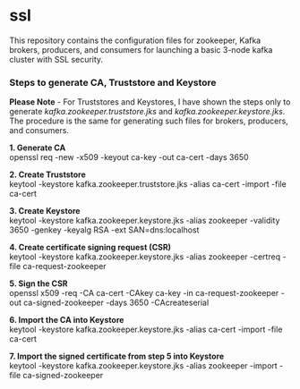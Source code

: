 # ssl
This repository contains the configuration files for zookeeper, Kafka brokers, producers, and consumers for launching a basic 3-node kafka cluster with SSL security.


### Steps to generate CA, Truststore and Keystore 

**Please Note** - For Truststores and Keystores, I have shown the steps only to generate *kafka.zookeeper.truststore.jks* and *kafka.zookeeper.keystore.jks*. The procedure is the same for generating such files for brokers, producers, and consumers.

**1. Generate CA** <br />
openssl req -new -x509 -keyout ca-key -out ca-cert -days 3650

**2. Create Truststore** <br />
keytool -keystore kafka.zookeeper.truststore.jks -alias ca-cert -import -file ca-cert

**3. Create Keystore** <br />
keytool -keystore kafka.zookeeper.keystore.jks -alias zookeeper -validity 3650 -genkey -keyalg RSA -ext SAN=dns:localhost

**4. Create certificate signing request (CSR)** <br />
keytool -keystore kafka.zookeeper.keystore.jks -alias zookeeper -certreq -file ca-request-zookeeper

**5. Sign the CSR** <br />
openssl x509 -req -CA ca-cert -CAkey ca-key -in ca-request-zookeeper -out ca-signed-zookeeper -days 3650 -CAcreateserial

**6. Import the CA into Keystore** <br />
keytool -keystore kafka.zookeeper.keystore.jks -alias ca-cert -import -file ca-cert

**7. Import the signed certificate from step 5 into Keystore** <br />
keytool -keystore kafka.zookeeper.keystore.jks -alias zookeeper -import -file ca-signed-zookeeper



